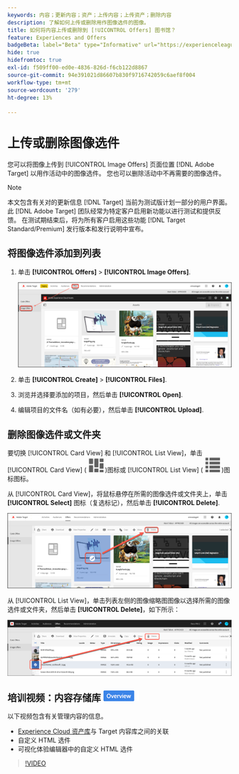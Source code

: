 ```yaml
---
keywords: 内容；更新内容；资产；上传内容；上传资产；删除内容
description: 了解如何上传或删除用作图像选件的图像。
title: 如何将内容上传或删除到 [!UICONTROL Offers] 图书馆？
feature: Experiences and Offers
badgeBeta: label="Beta" type="Informative" url="https://experienceleague.adobe.com/docs/target/using/introduction/intro.html#beta newtab=true" tooltip=" [!DNL Adobe Target] 中有哪些 Beta 功能。"
hide: true
hidefromtoc: true
exl-id: f509ff00-ed0e-4836-826d-f6cb122d8867
source-git-commit: 94e391021d86607b830f9716742059c6aef8f004
workflow-type: tm+mt
source-wordcount: '279'
ht-degree: 13%

---
```


# 上传或删除图像选件

您可以将图像上传到 [!UICONTROL Image Offers] 页面位置 [!DNL Adobe Target] 以用作活动中的图像选件。 您也可以删除活动中不再需要的图像选件。

>[!NOTE]
>
>本文包含有关对的更新信息 [!DNL Target] 当前为测试版计划一部分的用户界面。 此 [!DNL Adobe Target] 团队经常为特定客户启用新功能以进行测试和提供反馈。 在测试期结束后，将为所有客户启用这些功能 [!DNL Target Standard/Premium] 发行版本和发行说明中宣布。

## 将图像选件添加到列表

1. 单击 **[!UICONTROL Offers]** > **[!UICONTROL Image Offers]**.

   ![选件>图像选件](/help/main/c-experiences/c-manage-content/assets/image-offers-new.png)

1. 单击 **[!UICONTROL Create]** > **[!UICONTROL Files]**.
1. 浏览并选择要添加的项目，然后单击 **[!UICONTROL Open]**.
1. 编辑项目的文件名（如有必要），然后单击 **[!UICONTROL Upload]**.

## 删除图像选件或文件夹

要切换 [!UICONTROL Card View] 和 [!UICONTROL List View]，单击 [!UICONTROL Card View] ( ![卡片视图图标](/help/main/c-experiences/c-manage-content/assets/icon-tile.png) )图标或 [!UICONTROL List View] ( ![列表视图图标](/help/main/c-experiences/c-manage-content/assets/icon-list-view.png) )图标图标。

从 [!UICONTROL Card View]，将鼠标悬停在所需的图像选件或文件夹上，单击 **[!UICONTROL Select]** 图标（复选标记），然后单击 **[!UICONTROL Delete]**.

![从信息卡视图中删除选件](/help/main/c-experiences/c-manage-content/assets/delete-card-view.png)

从 [!UICONTROL List View]，单击列表左侧的图像缩略图图像以选择所需的图像选件或文件夹，然后单击 **[!UICONTROL Delete]**，如下所示：

![删除所选项目](/help/main/c-experiences/c-manage-content/assets/delete-image-offer.png)

## 培训视频：内容存储库 ![“概述”标记](/help/main/assets/overview.png)

以下视频包含有关管理内容的信息。

* [Experience Cloud 资产库](https://experienceleague.adobe.com/docs/core-services/interface/assets/creative-cloud.html)与 Target 内容库之间的关联
* 自定义 HTML 选件
* 可视化体验编辑器中的自定义 HTML 选件

>[!VIDEO](https://video.tv.adobe.com/v/17387)
